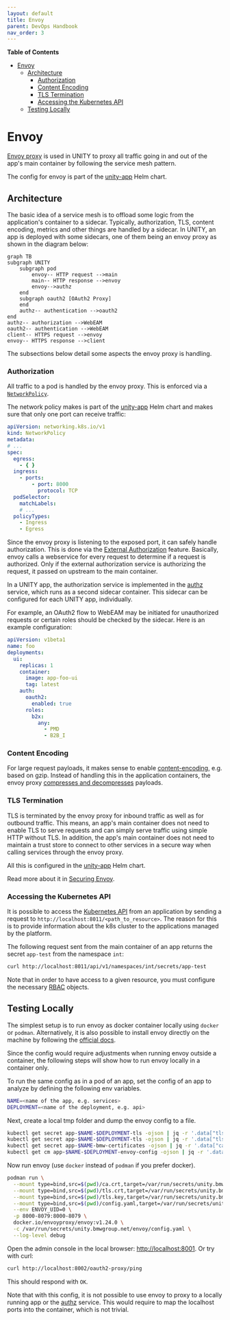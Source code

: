 ```yaml
---
layout: default
title: Envoy
parent: DevOps Handbook
nav_order: 3
---
```


**Table of Contents**

<!-- START doctoc generated TOC please keep comment here to allow auto update -->
<!-- DON'T EDIT THIS SECTION, INSTEAD RE-RUN doctoc TO UPDATE -->

- [Envoy](#envoy)
  - [Architecture](#architecture)
    - [Authorization](#authorization)
    - [Content Encoding](#content-encoding)
    - [TLS Termination](#tls-termination)
    - [Accessing the Kubernetes API](#accessing-the-kubernetes-api)
  - [Testing Locally](#testing-locally)

<!-- END doctoc generated TOC please keep comment here to allow auto update -->

# Envoy

[Envoy proxy](https://www.envoyproxy.io) is used in UNITY to proxy all traffic going in and out of the app's main
container by following the service mesh pattern.

The config for envoy is part of
the [unity-app](https://atc-github.azure.cloud.bmw/UNITY/unity-helm-charts/tree/main/charts/unity-app) Helm chart.

## Architecture

The basic idea of a service mesh is to offload some logic from the application's container to a sidecar. Typically,
authorization, TLS, content encoding, metrics and other things are handled by a sidecar.
In UNITY, an app is deployed with some sidecars, one of them being an envoy proxy as shown in the diagram below:

```mermaid
graph TB
subgraph UNITY
    subgraph pod
        envoy-- HTTP request -->main
        main-- HTTP response -->envoy
        envoy-->authz
    end
    subgraph oauth2 [OAuth2 Proxy]
    end
    authz-- authentication -->oauth2
end
authz-- authorization -->WebEAM
oauth2-- authentication -->WebEAM
client-- HTTPS request -->envoy
envoy-- HTTPS response -->client
```

The subsections below detail some aspects the envoy proxy is handling.

### Authorization

All traffic to a pod is handled by the envoy proxy. This is enforced via
a [`NetworkPolicy`](https://kubernetes.io/docs/concepts/services-networking/network-policies/).

The network policy makes is part of the
[unity-app](https://atc-github.azure.cloud.bmw/UNITY/unity-helm-charts/tree/main/charts/unity-app) Helm chart
and makes sure that only one port can receive traffic:

```yaml
apiVersion: networking.k8s.io/v1
kind: NetworkPolicy
metadata:
# ...
spec:
  egress:
    - { }
  ingress:
    - ports:
        - port: 8000
          protocol: TCP
  podSelector:
    matchLabels:
    # ...
  policyTypes:
    - Ingress
    - Egress
```

Since the envoy proxy is listening to the exposed port, it can safely handle authorization. This is done via the
[External Authorization](https://www.envoyproxy.io/docs/envoy/latest/configuration/http/http_filters/ext_authz_filter#external-authorization)
feature. Basically, envoy calls a webservice for every request to determine if a request is authorized.
Only if the external authorization service is authorizing the request, it passed on upstream to the main container.

In a UNITY app, the authorization service is implemented in the [authz](https://atc-github.azure.cloud.bmw/UNITY/authz)
service, which runs as a second sidecar container.
This sidecar can be configured for each UNITY app, individually.

For example, an OAuth2 flow to WebEAM may be initiated for unauthorized requests or certain roles should be checked by
the sidecar. Here is an example configuration:

```yaml
apiVersion: v1beta1
name: foo
deployments:
  ui:
    replicas: 1
    container:
      image: app-foo-ui
      tag: latest
    auth:
      oauth2:
        enabled: true
      roles:
        b2x:
          any:
            - PMD
            - B2B_I
```

### Content Encoding

For large request payloads, it makes sense to
enable [content-encoding](https://developer.mozilla.org/en-US/docs/Web/HTTP/Headers/Content-Encoding), e.g. based on
gzip. Instead of handling this in the application containers, the envoy proxy
[compresses and decompresses](https://www.envoyproxy.io/docs/envoy/latest/start/sandboxes/gzip.html) payloads.

### TLS Termination

TLS is terminated by the envoy proxy for inbound traffic as well as for outbound traffic.
This means, an app's main container does not need to enable TLS to serve requests and can simply serve traffic using
simple HTTP without TLS.
In addition, the app's main container does not need to maintain a trust store to connect to other services in a secure
way when calling services through the envoy proxy.

All this is configured in the
[unity-app](https://atc-github.azure.cloud.bmw/UNITY/unity-helm-charts/tree/main/charts/unity-app) Helm chart.

Read more about it in [Securing Envoy](https://www.envoyproxy.io/docs/envoy/latest/start/quick-start/securing.html).

### Accessing the Kubernetes API

It is possible to access the [Kubernetes API](https://kubernetes.io/docs/reference/kubernetes-api/) from an application
by sending a request to `http://localhost:8011/<path_to_resource>`. The reason for this is to provide information about
the k8s cluster to the applications managed by the platform.

The following request sent from the main container of an app returns the secret `app-test` from the namespace `int`:

```bash
curl http://localhost:8011/api/v1/namespaces/int/secrets/app-test
```

Note that in order to have access to a given resource, you must configure the necessary
[RBAC](https://kubernetes.io/docs/reference/access-authn-authz/rbac/) objects.

## Testing Locally

The simplest setup is to run envoy as docker container locally using `docker` or `podman`.
Alternatively, it is also possible to install envoy directly on the machine by following
the [official docs](https://www.envoyproxy.io/docs/envoy/latest/start/install).

Since the config would require adjustments when running envoy outside a container, the following steps will show how to
run envoy locally in a container only.

To run the same config as in a pod of an app, set the config of an app to analyze by defining the following env
variables.

```bash
NAME=<name of the app, e.g. services>
DEPLOYMENT=<name of the deployment, e.g. api>
```

Next, create a local tmp folder and dump the envoy config to a file.

```bash
kubectl get secret app-$NAME-$DEPLOYMENT-tls -ojson | jq -r '.data["tls.crt"] | @base64d'  > tls.crt
kubectl get secret app-$NAME-$DEPLOYMENT-tls -ojson | jq -r '.data["tls.key"] | @base64d'  > tls.key
kubectl get secret app-$NAME-bmw-certificates -ojson | jq -r '.data["ca.crt"] | @base64d'  > ca.crt
kubectl get cm app-$NAME-$DEPLOYMENT-envoy-config -ojson | jq -r '.data["config.yaml"]' > config.yaml
```

Now run envoy (use `docker` instead of `podman` if you prefer docker).

```bash
podman run \
  --mount type=bind,src=$(pwd)/ca.crt,target=/var/run/secrets/unity.bmwgroup.net/ca/ca.crt \
  --mount type=bind,src=$(pwd)/tls.crt,target=/var/run/secrets/unity.bmwgroup.net/tls/tls.crt \
  --mount type=bind,src=$(pwd)/tls.key,target=/var/run/secrets/unity.bmwgroup.net/tls/tls.key \
  --mount type=bind,src=$(pwd)/config.yaml,target=/var/run/secrets/unity.bmwgroup.net/envoy/config.yaml \
  --env ENVOY_UID=0 \
  -p 8000-8079:8000-8079 \
  docker.io/envoyproxy/envoy:v1.24.0 \
  -c /var/run/secrets/unity.bmwgroup.net/envoy/config.yaml \
  --log-level debug
```

Open the admin console in the local browser: [http://localhost:8001](http://localhost:8001).
Or try with curl:

```bash
curl http://localhost:8002/oauth2-proxy/ping
```

This should respond with `OK`.

Note that with this config, it is not possible to use envoy to proxy to a locally running app or the
[authz](https://atc-github.azure.cloud.bmw/UNITY/authz) service. This would require to map the localhost ports into
the container, which is not trivial.

